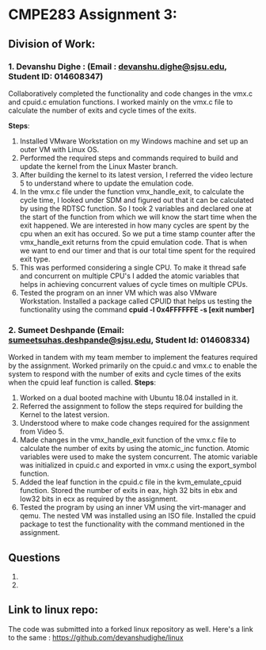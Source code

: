 
# CMPE283 Assignment 3:


## Division of Work:

###   1. Devanshu Dighe : (Email : devanshu.dighe@sjsu.edu, Student ID: 014608347)
Collaboratively completed the functionality and code changes in the vmx.c and cpuid.c emulation functions. I worked mainly on the vmx.c file to calculate the number of exits and cycle times of the exits. 

__Steps__: 
1) Installed VMware Workstation on my Windows machine and set up an outer VM with Linux OS.
2) Performed the required steps and commands required to build and update the kernel from the Linux Master branch.
3) After building the kernel to its latest version, I referred the video lecture 5 to understand where to update the emulation code.
4) In the vmx.c file under the function vmx_handle_exit, to calculate the cycle time, I looked under SDM and figured out that it can be calculated by using the RDTSC function. So I took 2 variables and declared one at the start of the function from which we will know the start time when the exit happened. We are interested in how many cycles are spent by the cpu when an exit has occured. So we put a time stamp counter after the vmx_handle_exit returns from the cpuid emulation code. That is when we want to end our timer and that is our total time spent for the required exit type.
5) This was performed considering a single CPU. To make it thread safe and concurrent on multiple CPU's I added the atomic variables that helps in achieving concurrent values of cycle times on multiple CPUs. 
6) Tested the program on an inner VM which was also VMware Workstation. Installed a package called CPUID that helps us testing the functionality using the command **cpuid -l 0x4FFFFFFE -s [exit number]**
             

###   2. Sumeet Deshpande (Email: sumeetsuhas.deshpande@sjsu.edu, Student Id: 014608334)
Worked in tandem with my team member to implement the features required by the assignment. Worked primarily on the cpuid.c and vmx.c to enable the system to respond with the number of exits and cycle times of the exits when the cpuid leaf function is called.
__Steps__:
1) Worked on a dual booted machine with Ubuntu 18.04 installed in it.
2) Referred the assignment to follow the steps required for building the Kernel to the latest version.
3) Understood where to make code changes required for the assignment from Video 5.
4) Made changes in the vmx_handle_exit function of the vmx.c file to calculate the number of exits by using the atomic_inc function. Atomic variables were used to make the system concurrent. The atomic variable was initialized in cpuid.c and exported in vmx.c using the export_symbol function. 
5) Added the leaf function in the cpuid.c file in the kvm_emulate_cpuid function. Stored the number of exits in eax, high 32 bits in ebx and low32 bits in ecx as required by the assignment.
6) Tested the program by using an inner VM using the virt-manager and qemu. The nested VM was installed using an ISO file. Installed the cpuid package to test the functionality with the command mentioned in the assignment.


## Questions
1) 
2) 
  
## Link to linux repo:
The code was submitted into a forked linux repository as well. Here's a link to the same : https://github.com/devanshudighe/linux
